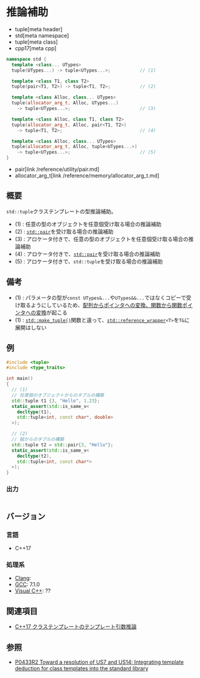 # 推論補助
* tuple[meta header]
* std[meta namespace]
* tuple[meta class]
* cpp17[meta cpp]

```cpp
namespace std {
  template <class... UTypes>
  tuple(UTypes...) -> tuple<UTypes...>;           // (1)

  template <class T1, class T2>
  tuple(pair<T1, T2>) -> tuple<T1, T2>;           // (2)

  template <class Alloc, class... UTypes>
  tuple(allocator_arg_t, Alloc, UTypes...)
    -> tuple<UTypes...>;                          // (3)

  template <class Alloc, class T1, class T2>
  tuple(allocator_arg_t, Alloc, pair<T1, T2>)
    -> tuple<T1, T2>;                             // (4)

  template <class Alloc, class... UTypes>
  tuple(allocator_arg_t, Alloc, tuple<UTypes...>)
    -> tuple<UTypes...>;                          // (5)
}
```
* pair[link /reference/utility/pair.md]
* allocator_arg_t[link /reference/memory/allocator_arg_t.md]

## 概要
`std::tuple`クラステンプレートの型推論補助。

- (1) : 任意の型のオブジェクトを任意個受け取る場合の推論補助
- (2) : [`std::pair`](/reference/utility/pair.md)を受け取る場合の推論補助
- (3) : アロケータ付きで、任意の型のオブジェクトを任意個受け取る場合の推論補助
- (4) : アロケータ付きで、[`std::pair`](/reference/utility/pair.md)を受け取る場合の推論補助
- (5) : アロケータ付きで、`std::tuple`を受け取る場合の推論補助


## 備考
- (1) : パラメータの型が`const UTypes&...`や`UTypes&&...`ではなくコピーで受け取るようにしているため、[配列からポインタへの変換、関数から関数ポインタへの変換](/reference/type_traits/decay.md)が起こる
- (1) : [`std::make_tuple()`](/reference/tuple/make_tuple.md)関数と違って、[`std::reference_wrapper`](/reference/functional/reference_wrapper.md)`<T>`を`T&`に展開はしない


## 例
```cpp example
#include <tuple>
#include <type_traits>

int main()
{
  // (1)
  // 任意個のオブジェクトからのタプルの構築
  std::tuple t1 {3, "Hello", 1.23};
  static_assert(std::is_same_v<
    decltype(t1),
    std::tuple<int, const char*, double>
  >);

  // (2)
  // 組からのタプルの構築
  std::tuple t2 = std::pair{3, "Hello"};
  static_assert(std::is_same_v<
    decltype(t2),
    std::tuple<int, const char*>
  >);
}
```

### 出力
```
```


## バージョン
### 言語
- C++17

### 処理系
- [Clang](/implementation.md#clang):
- [GCC](/implementation.md#gcc): 7.1.0
- [Visual C++](/implementation.md#visual_cpp): ??


## 関連項目
- [C++17 クラステンプレートのテンプレート引数推論](/lang/cpp17/type_deduction_for_class_templates.md)


## 参照
- [P0433R2 Toward a resolution of US7 and US14: Integrating template deduction for class templates into the standard library](http://www.open-std.org/jtc1/sc22/wg21/docs/papers/2017/p0433r2.html)

